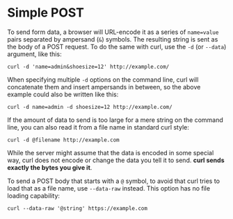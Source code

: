 # Simple POST

To send form data, a browser will URL-encode it as a series of `name=value`
pairs separated by ampersand (`&`) symbols. The resulting string is sent as
the body of a POST request. To do the same with curl, use the `-d` (or
`--data`) argument, like this:

    curl -d 'name=admin&shoesize=12' http://example.com/

When specifying multiple `-d` options on the command line, curl will
concatenate them and insert ampersands in between, so the above example could
also be written like this:

    curl -d name=admin -d shoesize=12 http://example.com/

If the amount of data to send is too large for a mere string on the
command line, you can also read it from a file name in standard curl style:

    curl -d @filename http://example.com

While the server might assume that the data is encoded in some special way,
curl does not encode or change the data you tell it to send. **curl sends
exactly the bytes you give it**.

To send a POST body that starts with a `@` symbol, to avoid that curl tries to
load that as a file name, use `--data-raw` instead. This option has no file
loading capability:

    curl --data-raw '@string' https://example.com

